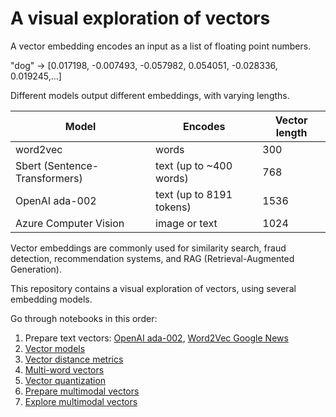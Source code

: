 # A visual exploration of vectors

A vector embedding encodes an input as a list of floating point numbers.

"dog" → [0.017198, -0.007493, -0.057982, 0.054051, -0.028336, 0.019245,…]

Different models output different embeddings, with varying lengths.

| Model | Encodes | Vector length |
| --- | --- | --- |
| word2vec | words | 300 |
| Sbert (Sentence-Transformers) | text (up to ~400 words) | 768 |
| OpenAI ada-002 | text (up to 8191 tokens) | 1536 |
| Azure Computer Vision | image or text | 1024 |

Vector embeddings are commonly used for similarity search, fraud detection, recommendation systems, and RAG (Retrieval-Augmented Generation).

This repository contains a visual exploration of vectors, using several embedding models.

Go through notebooks in this order:

1. Prepare text vectors: [OpenAI ada-002](prep_openai_ada002.ipynb), [Word2Vec Google News](prep_word2vec_gnews.ipynb)
2. [Vector models](compare_vector_models.ipynb)
3. [Vector distance metrics](vector_distance.ipynb)
4. [Multi-word vectors](movie_vectors.ipynb)
5. [Vector quantization](vector_quantization.ipynb)
6. [Prepare multimodal vectors](prep_multimodal.ipynb)
7. [Explore multimodal vectors](multimodal_vectors.ipynb)

